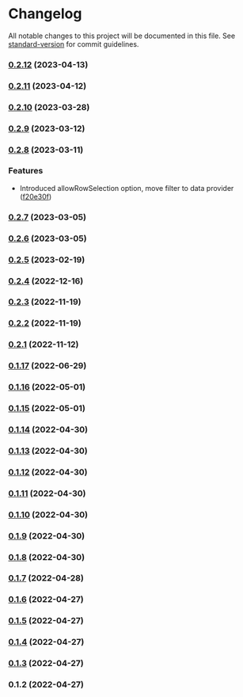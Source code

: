# Changelog

All notable changes to this project will be documented in this file. See [standard-version](https://github.com/conventional-changelog/standard-version) for commit guidelines.

### [0.2.12](https://github.com/table4js/components/compare/v0.2.11...v0.2.12) (2023-04-13)

### [0.2.11](https://github.com/table4js/components/compare/v0.2.10...v0.2.11) (2023-04-12)

### [0.2.10](https://github.com/table4js/components/compare/v0.2.9...v0.2.10) (2023-03-28)

### [0.2.9](https://github.com/table4js/components/compare/v0.2.8...v0.2.9) (2023-03-12)

### [0.2.8](https://github.com/table4js/components/compare/v0.2.7...v0.2.8) (2023-03-11)


### Features

* Introduced allowRowSelection option, move filter to data provider ([f20e30f](https://github.com/table4js/components/commit/f20e30f57bc9dd3f8e40e2fdb6e84b427dc9bca1))

### [0.2.7](https://github.com/table4js/components/compare/v0.2.6...v0.2.7) (2023-03-05)

### [0.2.6](https://github.com/table4js/components/compare/v0.2.5...v0.2.6) (2023-03-05)

### [0.2.5](https://github.com/table4js/components/compare/v0.2.4...v0.2.5) (2023-02-19)

### [0.2.4](https://github.com/table4js/components/compare/v0.2.3...v0.2.4) (2022-12-16)

### [0.2.3](https://github.com/table4js/components/compare/v0.2.2...v0.2.3) (2022-11-19)

### [0.2.2](https://github.com/table4js/components/compare/v0.2.1...v0.2.2) (2022-11-19)

### [0.2.1](https://github.com/table4js/components/compare/v0.1.17...v0.2.1) (2022-11-12)

### [0.1.17](https://github.com/table4js/components/compare/v0.1.16...v0.1.17) (2022-06-29)

### [0.1.16](https://github.com/table4js/components/compare/v0.1.15...v0.1.16) (2022-05-01)

### [0.1.15](https://github.com/table4js/components/compare/v0.1.14...v0.1.15) (2022-05-01)

### [0.1.14](https://github.com/table4js/components/compare/v0.1.13...v0.1.14) (2022-04-30)

### [0.1.13](https://github.com/table4js/components/compare/v0.1.12...v0.1.13) (2022-04-30)

### [0.1.12](https://github.com/table4js/components/compare/v0.1.11...v0.1.12) (2022-04-30)

### [0.1.11](https://github.com/table4js/components/compare/v0.1.10...v0.1.11) (2022-04-30)

### [0.1.10](https://github.com/table4js/components/compare/v0.1.9...v0.1.10) (2022-04-30)

### [0.1.9](https://github.com/table4js/components/compare/v0.1.8...v0.1.9) (2022-04-30)

### [0.1.8](https://github.com/table4js/components/compare/v0.1.7...v0.1.8) (2022-04-30)

### [0.1.7](https://github.com/table4js/components/compare/v0.1.6...v0.1.7) (2022-04-28)

### [0.1.6](https://github.com/table4js/components/compare/v0.1.5...v0.1.6) (2022-04-27)

### [0.1.5](https://github.com/table4js/components/compare/v0.1.4...v0.1.5) (2022-04-27)

### [0.1.4](https://github.com/table4js/components/compare/v0.1.3...v0.1.4) (2022-04-27)

### [0.1.3](https://github.com/table4js/components/compare/v0.1.2...v0.1.3) (2022-04-27)

### 0.1.2 (2022-04-27)
